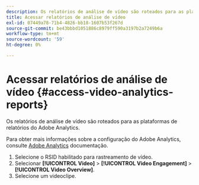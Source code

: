 ```yaml
---
description: Os relatórios de análise de vídeo são roteados para as plataformas de relatórios do Adobe Analytics.
title: Acessar relatórios de análise de vídeo
exl-id: 07449a78-71b4-4826-bb18-1607b53f267d
source-git-commit: be43bbbd1051886c8979ff590a3197b2a7249b6a
workflow-type: tm+mt
source-wordcount: '59'
ht-degree: 0%

---
```


# Acessar relatórios de análise de vídeo {#access-video-analytics-reports}

Os relatórios de análise de vídeo são roteados para as plataformas de relatórios do Adobe Analytics.

Para obter mais informações sobre a configuração do Adobe Analytics, consulte [Adobe Analytics](https://microsite.omniture.com/t2/help/en_US/reference/) documentação.
1. Selecione o RSID habilitado para rastreamento de vídeo.
1. Selecionar **[!UICONTROL Video]** > **[!UICONTROL Video Engagement]** > **[!UICONTROL Video Overview]**.
1. Selecione um videoclipe.
